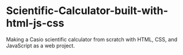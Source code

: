 # Scientific-Calculator-built-with-html-js-css

Making a Casio scientific calculator from scratch with HTML, CSS, and JavaScript as a web project.



